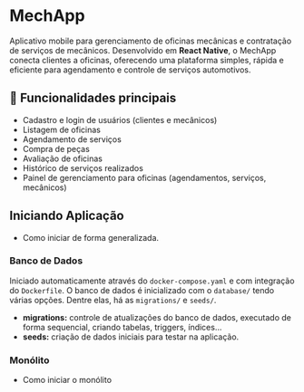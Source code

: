 # MechApp

Aplicativo mobile para gerenciamento de oficinas mecânicas e contratação de serviços de mecânicos. Desenvolvido em **React Native**, o MechApp conecta clientes a oficinas, oferecendo uma plataforma simples, rápida e eficiente para agendamento e controle de serviços automotivos.

## 🚗 Funcionalidades principais

- Cadastro e login de usuários (clientes e mecânicos)
- Listagem de oficinas
- Agendamento de serviços
- Compra de peças
- Avaliação de oficinas
- Histórico de serviços realizados
- Painel de gerenciamento para oficinas (agendamentos, serviços, mecânicos)

## Iniciando Aplicação

- Como iniciar de forma generalizada.

### Banco de Dados

Iniciado automaticamente através do `docker-compose.yaml` e com integração do `Dockerfile`. O banco de dados é inicializado com o `database/` tendo várias opções. Dentre elas, há as `migrations/` e `seeds/`.

- **migrations:** controle de atualizações do banco de dados, executado de forma sequencial, criando tabelas, triggers, índices...
- **seeds:** criação de dados iniciais para testar na aplicação.

### Monólito

- Como iniciar o monólito
